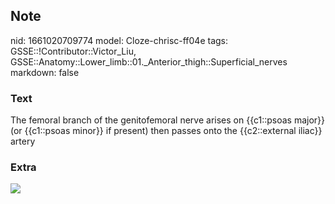 ## Note
nid: 1661020709774
model: Cloze-chrisc-ff04e
tags: GSSE::!Contributor::Victor_Liu, GSSE::Anatomy::Lower_limb::01._Anterior_thigh::Superficial_nerves
markdown: false

### Text
The femoral branch of the genitofemoral nerve arises on {{c1::psoas major}} (or {{c1::psoas minor}} if present) then passes onto the {{c2::external iliac}} artery

### Extra
<img src="paste-e71f6c308ee3bf8a38c4f1accf4c02e5094b3b12.jpg">
